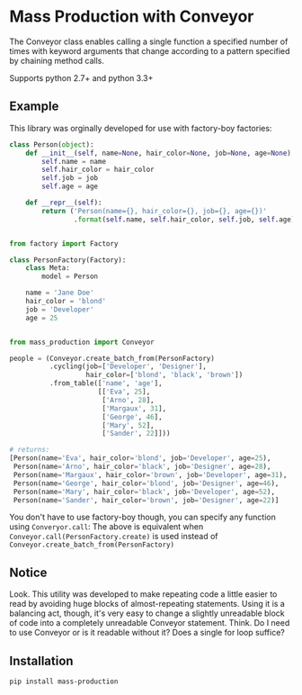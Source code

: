 # Mass Production with Conveyor

The Conveyor class enables calling a single function a specified number of
times with keyword arguments that change according to a pattern specified by
chaining method calls.

Supports python 2.7+ and python 3.3+


## Example

This library was orginally developed for use with factory-boy factories:

```python
class Person(object):
    def __init__(self, name=None, hair_color=None, job=None, age=None):
        self.name = name
        self.hair_color = hair_color
        self.job = job
        self.age = age

    def __repr__(self):
        return ('Person(name={}, hair_color={}, job={}, age={})'
                .format(self.name, self.hair_color, self.job, self.age))


from factory import Factory

class PersonFactory(Factory):
    class Meta:
        model = Person

    name = 'Jane Doe'
    hair_color = 'blond'
    job = 'Developer'
    age = 25


from mass_production import Conveyor

people = (Conveyor.create_batch_from(PersonFactory)
          .cycling(job=['Developer', 'Designer'],
                   hair_color=['blond', 'black', 'brown'])
          .from_table(['name', 'age'],
                      [['Eva', 25],
                       ['Arno', 28],
                       ['Margaux', 31],
                       ['George', 46],
                       ['Mary', 52],
                       ['Sander', 22]]))

# returns:
[Person(name='Eva', hair_color='blond', job='Developer', age=25),
 Person(name='Arno', hair_color='black', job='Designer', age=28),
 Person(name='Margaux', hair_color='brown', job='Developer', age=31),
 Person(name='George', hair_color='blond', job='Designer', age=46),
 Person(name='Mary', hair_color='black', job='Developer', age=52),
 Person(name='Sander', hair_color='brown', job='Designer', age=22)]

 ```

You don't have to use factory-boy though, you can specify any function using
`Converyor.call`: The above is equivalent when `Conveyor.call(PersonFactory.create)` is used instead of `Conveyor.create_batch_from(PersonFactory)`


## Notice

Look. This utility was developed to make repeating code a little easier
to read by avoiding huge blocks of almost-repeating statements.
Using it is a balancing act, though, it's very easy to change a
slightly unreadable block of code into a completely unreadable Conveyor
statement. Think. Do I need to use Conveyor or is it readable without it?
Does a single for loop suffice?


## Installation

    pip install mass-production
